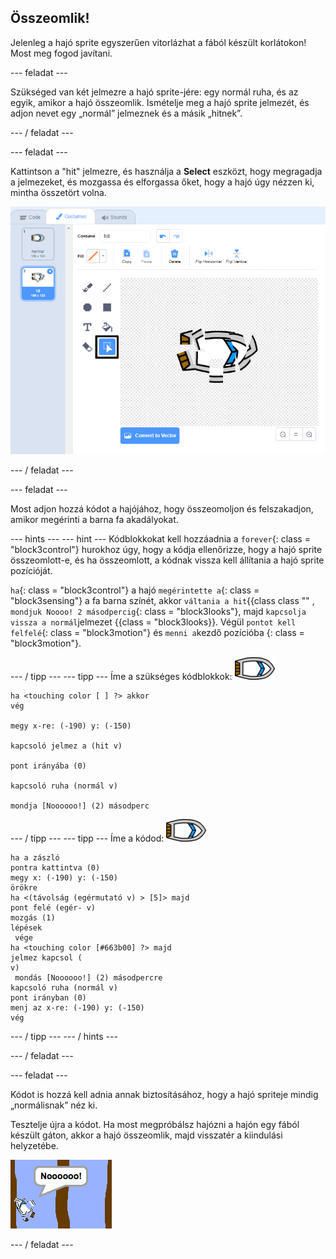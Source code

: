 ## Összeomlik!

Jelenleg a hajó sprite egyszerűen vitorlázhat a fából készült korlátokon! Most meg fogod javítani.

\--- feladat \---

Szükséged van két jelmezre a hajó sprite-jére: egy normál ruha, és az egyik, amikor a hajó összeomlik. Ismételje meg a hajó sprite jelmezét, és adjon nevet egy „normál” jelmeznek és a másik „hitnek”.

\--- / feladat \---

\--- feladat \---

Kattintson a "hit" jelmezre, és használja a **Select** eszközt, hogy megragadja a jelmezeket, és mozgassa és elforgassa őket, hogy a hajó úgy nézzen ki, mintha összetört volna.

![screenshot](images/boat-hit-costume-annotated.png)

\--- / feladat \---

\--- feladat \---

Most adjon hozzá kódot a hajójához, hogy összeomoljon és felszakadjon, amikor megérinti a barna fa akadályokat.

\--- hints \--- \--- hint \--- Kódblokkokat kell hozzáadnia a `forever`{: class = "block3control"} hurokhoz úgy, hogy a kódja ellenőrizze, hogy a hajó sprite összeomlott-e, és ha összeomlott, a kódnak vissza kell állítania a hajó sprite pozícióját.

`ha`{: class = "block3control"} a hajó `megérintette a`{: class = "block3sensing"} a fa barna színét, akkor `váltania a hit`{{class class "" , `mondjuk Noooo! 2 másodpercig`{: class = "block3looks"}, majd `kapcsolja vissza a normál`jelmezet {{class = "block3looks}}. Végül `pontot kell felfelé`{: class = "block3motion"} és `menni a`kezdő pozícióba {: class = "block3motion"}.

\--- / tipp \--- \--- tipp \--- Íme a szükséges kódblokkok: ![csónak-sprite](images/boat_resize.png)

```blocks3
ha <touching color [ ] ?> akkor
vég

megy x-re: (-190) y: (-150)

kapcsoló jelmez a (hit v)

pont irányába (0)

kapcsoló ruha (normál v)

mondja [Noooooo!] (2) másodperc
```

\--- / tipp \--- \--- tipp \--- Íme a kódod: ![csónak-sprite](images/boat_resize.png)

```blocks3
ha a zászló
pontra kattintva (0)
megy x: (-190) y: (-150)
örökre
ha <(távolság (egérmutató v) > [5]> majd
pont felé (egér- v)
mozgás (1)
lépések 
 vége
ha <touching color [#663b00] ?> majd
jelmez kapcsol (
v) 
 mondás [Noooooo!] (2) másodpercre
kapcsoló ruha (normál v)
pont irányban (0)
menj az x-re: (-190) y: (-150)
vég
```

\--- / tipp \--- \--- / hints \---

\--- / feladat \---

\--- feladat \---

Kódot is hozzá kell adnia annak biztosításához, hogy a hajó spriteje mindig „normálisnak” néz ki.

Tesztelje újra a kódot. Ha most megpróbálsz hajózni a hajón egy fából készült gáton, akkor a hajó összeomlik, majd visszatér a kiindulási helyzetébe.

![screenshot](images/boat-crash.png)

\--- / feladat \---
